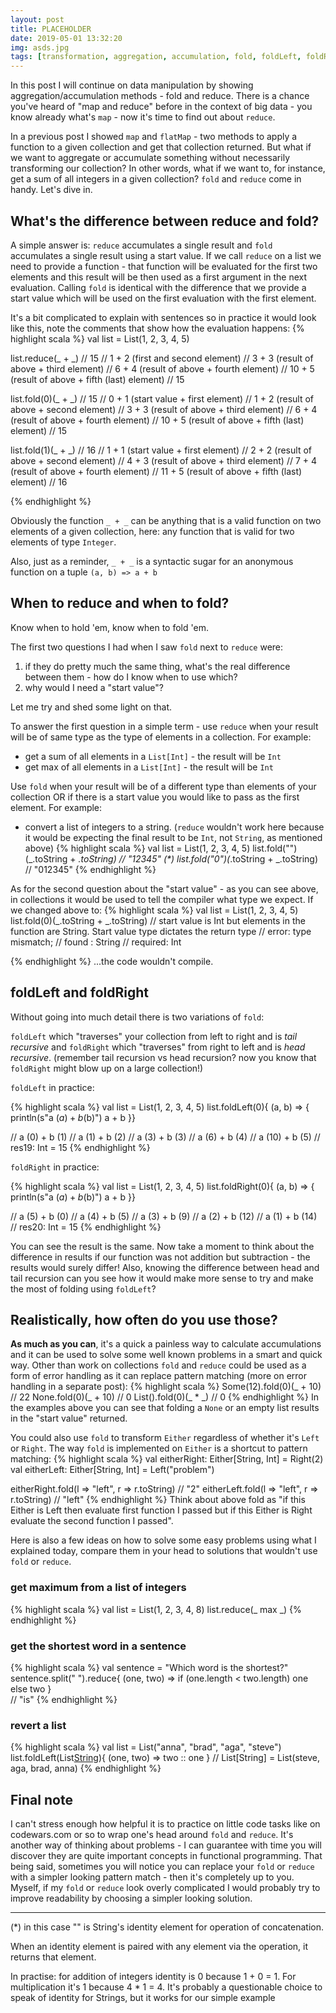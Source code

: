 ```yaml
---
layout: post
title: PLACEHOLDER
date: 2019-05-01 13:32:20
img: asds.jpg
tags: [transformation, aggregation, accumulation, fold, foldLeft, foldRight, reduce, functional-programming]
---
```


In this post I will continue on data manipulation by showing aggregation/accumulation methods - fold and reduce. There is a chance you've heard of "map and reduce" before in the context of big data - you know already what's `map` - now it's time to find out about `reduce`.
<br>

In a previous post I showed `map` and `flatMap` - two methods to apply a function to a given collection and get that collection returned. But what if we want to aggregate or accumulate something without necessarily transforming our collection? In other words, what if we want to, for instance, get a sum of all integers in a given collection? `fold` and `reduce` come in handy. Let's dive in.

## What's the difference between reduce and fold?
A simple answer is: `reduce` accumulates a single result and `fold` accumulates a single result using a start value. If we call `reduce` on a list we need to provide a function - that function will be evaluated for the first two elements and this result will be then used as a first argument in the next evaluation.
Calling `fold` is identical with the difference that we provide a start value which will be used on the first evaluation with the first element.

It's a bit complicated to explain with sentences so in practice it would look like this, note the comments that show how the evaluation happens:
 {% highlight scala %}
 val list = List(1, 2, 3, 4, 5)
 
 list.reduce(_ + _) // 15
 // 1 + 2 (first and second element)
 // 3 + 3 (result of above + third element)
 // 6 + 4 (result of above + fourth element)
 // 10 + 5 (result of above + fifth (last) element)
 // 15
 
 list.fold(0)(_ + _) // 15
 // 0 + 1 (start value + first element)
 // 1 + 2 (result of above + second element)
 // 3 + 3 (result of above + third element)
 // 6 + 4 (result of above + fourth element)
 // 10 + 5 (result of above + fifth (last) element)
 // 15
 
 list.fold(1)(_ + _) // 16
 // 1 + 1 (start value + first element)
 // 2 + 2 (result of above + second element)
 // 4 + 3 (result of above + third element)
 // 7 + 4 (result of above + fourth element)
 // 11 + 5 (result of above + fifth (last) element)
 // 16

 {% endhighlight %}


Obviously the function `_ + _` can be anything that is a valid function on two elements of a given collection, here: any function that is valid for two elements of type `Integer`. 

Also, just as a reminder, `_ + _` is a syntactic sugar for an anonymous function on a tuple `(a, b) => a + b`

## When to reduce and when to fold?
Know when to hold 'em, know when to fold 'em.

The first two questions I had when I saw `fold` next to `reduce` were:
1. if they do pretty much the same thing, what's the real difference between them - how do I know when to use which? 
2. why would I need a "start value"?

Let me try and shed some light on that.

To answer the first question in a simple term - use `reduce` when your result will be of same type as the type of elements in a collection. For example:
- get a sum of all elements in a `List[Int]` - the result will be `Int`
- get max of all elements in a `List[Int]` - the result will be `Int`

Use `fold` when your result will be of a different type than elements of your collection OR if there is a start value you would like to pass as the first element. For example:
- convert a list of integers to a string. (`reduce` wouldn't work here because it would be expecting the final result to be `Int`, not `String`, as mentioned above)
{% highlight scala %}
 val list = List(1, 2, 3, 4, 5)
list.fold("")(_.toString + _.toString) // "12345" (*)
list.fold("0")(_.toString + _.toString) // "012345"
{% endhighlight %}

As for the second question about the "start value" - as you can see above, in collections it would be used to tell the compiler what type we expect. If we changed above to:
{% highlight scala %}
 val list = List(1, 2, 3, 4, 5)
list.fold(0)(_.toString + _.toString) // start value is Int but elements in the function are String. Start value type dictates the return type
// error: type mismatch;
// found   : String
// required: Int

{% endhighlight %}
...the code wouldn't compile.


## foldLeft and foldRight
Without going into much detail there is two variations of `fold`: 

`foldLeft` which "traverses" your collection from left to right and is *tail recursive* and `foldRight` which "traverses" from right to left and is *head recursive*. (remember tail recursion vs head recursion? now you know that `foldRight` might blow up on a large collection!)

`foldLeft` in practice:

{% highlight scala %}
 val list = List(1, 2, 3, 4, 5)
list.foldLeft(0){ (a, b) => {
    println(s"a ($a) + b ($b)")
    a + b
}} 

// a (0) + b (1)
// a (1) + b (2)
// a (3) + b (3)
// a (6) + b (4)
// a (10) + b (5)
// res19: Int = 15
{% endhighlight %}

`foldRight` in practice:

{% highlight scala %}
 val list = List(1, 2, 3, 4, 5)
list.foldRight(0){ (a, b) => {
    println(s"a ($a) + b ($b)")
    a + b
}} 

// a (5) + b (0)
// a (4) + b (5)
// a (3) + b (9)
// a (2) + b (12)
// a (1) + b (14)
// res20: Int = 15
{% endhighlight %}

You can see the result is the same. Now take a moment to think about the difference in results if our function was not addition but subtraction - the results would surely differ! Also, knowing the difference between head and tail recursion can you see how it would make more sense to try and make the most of folding using `foldLeft`?


## Realistically, how often do you use those?
<b>As much as you can</b>, it's a quick a painless way to calculate accumulations and it can be used to solve some well known problems in a smart and quick way. Other than work on collections `fold` and `reduce` could be used as a form of error handling as it can replace pattern matching (more on error handling in a separate post):
{% highlight scala %}
Some(12).fold(0)(_ + 10) // 22
None.fold(0)(_ + 10) // 0
List().fold(0)(_ * _) // 0
{% endhighlight %}
In the examples above you can see that folding a `None` or an empty list results in the "start value" returned. 

You could also use `fold` to transform `Either` regardless of whether it's `Left` or `Right`. The way `fold` is implemented on `Either` is a shortcut to pattern matching:
{% highlight scala %}
val eitherRight: Either[String, Int] = Right(2)
val eitherLeft: Either[String, Int] = Left("problem")

eitherRight.fold(l => "left", r => r.toString) // "2"
eitherLeft.fold(l => "left", r => r.toString) // "left"
{% endhighlight %}
Think about above fold as "if this Either is Left then evaluate first function I passed but if this Either is Right evaluate the second function I passed".

Here is also a few ideas on how to solve some easy problems using what I explained today, compare them in your head to solutions that wouldn't use `fold` or `reduce`.

### get maximum from a list of integers
{% highlight scala %}
val list = List(1, 2, 3, 4, 8)
list.reduce(_ max _)
{% endhighlight %}

### get the shortest word in a sentence
{% highlight scala %}
val sentence = "Which word is the shortest?"
sentence.split(" ").reduce{
     (one, two) => 
        if (one.length < two.length) one 
        else two
     }  
 // "is"
{% endhighlight %}

### revert a list
{% highlight scala %}
val list = List("anna", "brad", "aga", "steve")
list.foldLeft(List[String]()){
      (one, two) => two :: one
     }
// List[String] = List(steve, aga, brad, anna)
{% endhighlight %}


## Final note
I can't stress enough how helpful it is to practice on little code tasks like on codewars.com or so to wrap one's head around `fold` and `reduce`. It's another way of thinking about problems - I can guarantee with time you will discover they are quite important concepts in functional programming. That being said, sometimes you will notice you can replace your `fold` or `reduce` with a simpler looking pattern match - then it's completely up to you. Myself, if my `fold` or `reduce` look overly complicated I would probably try to improve readability by choosing a simpler looking solution. 

____
(*) in this case "" is String's identity element for operation of concatenation.

When an identity element is paired with any element via the operation, it returns that element.

In practise: for addition of integers identity is 0 because 1 + 0 = 1. For multiplication it's 1 because 4 * 1 = 4. It's probably a questionable choice to speak of identity for Strings, but it works for our simple example
